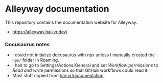 # Alleyway documentation

This repository contains the documentation website for Alleyway.

- https://alleyway.hai-vr.dev/

### Docusaurus notes

- I could not initialize docusaurus with npx unless I manually created the `npm/` folder in Roaming.
- I had to go to Settings/Actions/General and set *Workflow permissions* to *Read and write* permissions
  so that GitHub workflows could read it.
- Most stuff copied from [hai-vr/documentation](https://github.com/hai-vr/documentation).
